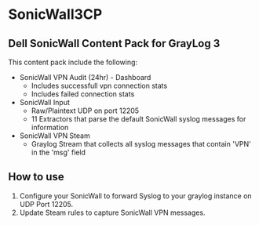 # SonicWall3CP
## Dell SonicWall Content Pack for GrayLog 3
This content pack include the following:
* SonicWall VPN Audit (24hr) - Dashboard
  * Includes successfull vpn connection stats
  * Includes failed connection stats
* SonicWall Input
  * Raw/Plaintext UDP on port 12205
  * 11 Extractors that parse the default SonicWall syslog messages for information
* SonicWall VPN Steam
  * Graylog Stream that collects all syslog messages that contain 'VPN' in the 'msg' field


## How to use
1. Configure your SonicWall to forward Syslog to your graylog instance on UDP Port 12205.
1. Update Steam rules to capture SonicWall VPN messages.
